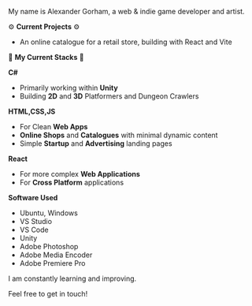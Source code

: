 My name is Alexander Gorham, a web & indie game developer and artist.

⚙️ **Current Projects** ⚙️
- An online catalogue for a retail store, building with React and Vite
  
🔧 **My Current Stacks** 🔧

**C#**
- Primarily working within **Unity**
- Building **2D** and **3D** Platformers and Dungeon Crawlers

**HTML,CSS,JS**
- For Clean **Web Apps**
- **Online Shops** and **Catalogues** with minimal dynamic content
- Simple **Startup** and **Advertising** landing pages

**React**
- For more complex **Web Applications**
- For **Cross Platform** applications

**Software Used**
- Ubuntu, Windows
- VS Studio
- VS Code
- Unity
- Adobe Photoshop
- Adobe Media Encoder
- Adobe Premiere Pro

I am constantly learning and improving.

Feel free to get in touch!
